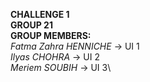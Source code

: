 **CHALLENGE 1** \
**GROUP 21**\
**GROUP MEMBERS:**\
*Fatma Zahra HENNICHE* -> UI 1\
*Ilyas CHOHRA* -> UI 2\
*Meriem SOUBIH* -> UI 3\

